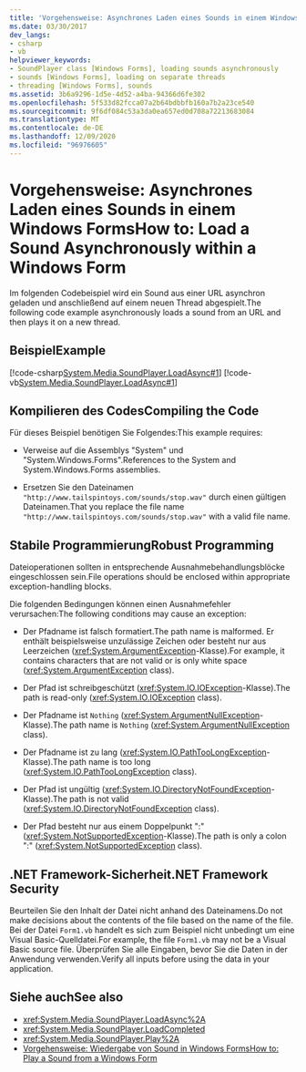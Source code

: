 ```yaml
---
title: 'Vorgehensweise: Asynchrones Laden eines Sounds in einem Windows Forms'
ms.date: 03/30/2017
dev_langs:
- csharp
- vb
helpviewer_keywords:
- SoundPlayer class [Windows Forms], loading sounds asynchronously
- sounds [Windows Forms], loading on separate threads
- threading [Windows Forms], sounds
ms.assetid: 3b6a9296-1d5e-4d52-a4ba-94366d6fe302
ms.openlocfilehash: 5f533d82fcca07a2b64bdbbfb160a7b2a23ce540
ms.sourcegitcommit: 9f6df084c53a3da0ea657ed0d708a72213683084
ms.translationtype: MT
ms.contentlocale: de-DE
ms.lasthandoff: 12/09/2020
ms.locfileid: "96976605"
---
```

# <a name="how-to-load-a-sound-asynchronously-within-a-windows-form"></a><span data-ttu-id="016ad-102">Vorgehensweise: Asynchrones Laden eines Sounds in einem Windows Forms</span><span class="sxs-lookup"><span data-stu-id="016ad-102">How to: Load a Sound Asynchronously within a Windows Form</span></span>
<span data-ttu-id="016ad-103">Im folgenden Codebeispiel wird ein Sound aus einer URL asynchron geladen und anschließend auf einem neuen Thread abgespielt.</span><span class="sxs-lookup"><span data-stu-id="016ad-103">The following code example asynchronously loads a sound from an URL and then plays it on a new thread.</span></span>  
  
## <a name="example"></a><span data-ttu-id="016ad-104">Beispiel</span><span class="sxs-lookup"><span data-stu-id="016ad-104">Example</span></span>  
 [!code-csharp[System.Media.SoundPlayer.LoadAsync#1](~/samples/snippets/csharp/VS_Snippets_Winforms/System.Media.SoundPlayer.LoadAsync/CS/Form1.cs#1)]
 [!code-vb[System.Media.SoundPlayer.LoadAsync#1](~/samples/snippets/visualbasic/VS_Snippets_Winforms/System.Media.SoundPlayer.LoadAsync/VB/Form1.vb#1)]  
  
## <a name="compiling-the-code"></a><span data-ttu-id="016ad-105">Kompilieren des Codes</span><span class="sxs-lookup"><span data-stu-id="016ad-105">Compiling the Code</span></span>  
 <span data-ttu-id="016ad-106">Für dieses Beispiel benötigen Sie Folgendes:</span><span class="sxs-lookup"><span data-stu-id="016ad-106">This example requires:</span></span>  
  
- <span data-ttu-id="016ad-107">Verweise auf die Assemblys "System" und "System.Windows.Forms".</span><span class="sxs-lookup"><span data-stu-id="016ad-107">References to the System and System.Windows.Forms assemblies.</span></span>  
  
- <span data-ttu-id="016ad-108">Ersetzen Sie den Dateinamen `"http://www.tailspintoys.com/sounds/stop.wav"` durch einen gültigen Dateinamen.</span><span class="sxs-lookup"><span data-stu-id="016ad-108">That you replace the file name `"http://www.tailspintoys.com/sounds/stop.wav"` with a valid file name.</span></span>  
  
## <a name="robust-programming"></a><span data-ttu-id="016ad-109">Stabile Programmierung</span><span class="sxs-lookup"><span data-stu-id="016ad-109">Robust Programming</span></span>  
 <span data-ttu-id="016ad-110">Dateioperationen sollten in entsprechende Ausnahmebehandlungsblöcke eingeschlossen sein.</span><span class="sxs-lookup"><span data-stu-id="016ad-110">File operations should be enclosed within appropriate exception-handling blocks.</span></span>  
  
 <span data-ttu-id="016ad-111">Die folgenden Bedingungen können einen Ausnahmefehler verursachen:</span><span class="sxs-lookup"><span data-stu-id="016ad-111">The following conditions may cause an exception:</span></span>  
  
- <span data-ttu-id="016ad-112">Der Pfadname ist falsch formatiert.</span><span class="sxs-lookup"><span data-stu-id="016ad-112">The path name is malformed.</span></span> <span data-ttu-id="016ad-113">Er enthält beispielsweise unzulässige Zeichen oder besteht nur aus Leerzeichen (<xref:System.ArgumentException>-Klasse).</span><span class="sxs-lookup"><span data-stu-id="016ad-113">For example, it contains characters that are not valid or is only white space (<xref:System.ArgumentException> class).</span></span>  
  
- <span data-ttu-id="016ad-114">Der Pfad ist schreibgeschützt (<xref:System.IO.IOException>-Klasse).</span><span class="sxs-lookup"><span data-stu-id="016ad-114">The path is read-only (<xref:System.IO.IOException> class).</span></span>  
  
- <span data-ttu-id="016ad-115">Der Pfadname ist `Nothing` (<xref:System.ArgumentNullException>-Klasse).</span><span class="sxs-lookup"><span data-stu-id="016ad-115">The path name is `Nothing` (<xref:System.ArgumentNullException> class).</span></span>  
  
- <span data-ttu-id="016ad-116">Der Pfadname ist zu lang (<xref:System.IO.PathTooLongException>-Klasse).</span><span class="sxs-lookup"><span data-stu-id="016ad-116">The path name is too long (<xref:System.IO.PathTooLongException> class).</span></span>  
  
- <span data-ttu-id="016ad-117">Der Pfad ist ungültig (<xref:System.IO.DirectoryNotFoundException>-Klasse).</span><span class="sxs-lookup"><span data-stu-id="016ad-117">The path is not valid (<xref:System.IO.DirectoryNotFoundException> class).</span></span>  
  
- <span data-ttu-id="016ad-118">Der Pfad besteht nur aus einem Doppelpunkt ":" (<xref:System.NotSupportedException>-Klasse).</span><span class="sxs-lookup"><span data-stu-id="016ad-118">The path is only a colon ":" (<xref:System.NotSupportedException> class).</span></span>  
  
## <a name="net-framework-security"></a><span data-ttu-id="016ad-119">.NET Framework-Sicherheit</span><span class="sxs-lookup"><span data-stu-id="016ad-119">.NET Framework Security</span></span>  
 <span data-ttu-id="016ad-120">Beurteilen Sie den Inhalt der Datei nicht anhand des Dateinamens.</span><span class="sxs-lookup"><span data-stu-id="016ad-120">Do not make decisions about the contents of the file based on the name of the file.</span></span> <span data-ttu-id="016ad-121">Bei der Datei `Form1.vb` handelt es sich zum Beispiel nicht unbedingt um eine Visual Basic-Quelldatei.</span><span class="sxs-lookup"><span data-stu-id="016ad-121">For example, the file `Form1.vb` may not be a Visual Basic source file.</span></span> <span data-ttu-id="016ad-122">Überprüfen Sie alle Eingaben, bevor Sie die Daten in der Anwendung verwenden.</span><span class="sxs-lookup"><span data-stu-id="016ad-122">Verify all inputs before using the data in your application.</span></span>  
  
## <a name="see-also"></a><span data-ttu-id="016ad-123">Siehe auch</span><span class="sxs-lookup"><span data-stu-id="016ad-123">See also</span></span>

- <xref:System.Media.SoundPlayer.LoadAsync%2A>
- <xref:System.Media.SoundPlayer.LoadCompleted>
- <xref:System.Media.SoundPlayer.Play%2A>
- [<span data-ttu-id="016ad-124">Vorgehensweise: Wiedergabe von Sound in Windows Forms</span><span class="sxs-lookup"><span data-stu-id="016ad-124">How to: Play a Sound from a Windows Form</span></span>](how-to-play-a-sound-from-a-windows-form.md)

